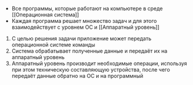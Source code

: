 - Все программы, которые работают на компьютере в среде [[Операционная система]]
- Каждая программа решает множество задач и для этого взаимодействует с уровнем ОС и [[Аппаратный уровень]]
1. С целью решения задачи приложение может передать операционной системе команды
2. Система обрабатывает полученные данные и передаёт их на аппаратный уровень
3. Аппаратный уровень производит необходимые операции, используя при этом техническую составляющую устройства, после чего передаёт данные обратно на ОС и на программный